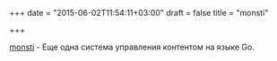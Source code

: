 +++
date = "2015-06-02T11:54:11+03:00"
draft = false
title = "monsti"

+++

<p><a href="https://github.com/monsti/monsti">monsti</a>&nbsp;- Еще одна система управления контентом на языке Go.</p>

